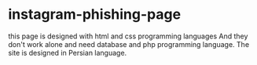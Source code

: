 # instagram-phishing-page
this page is designed with html and css programming languages And they don't work alone and need database and php programming language.  The site is designed in Persian language.
